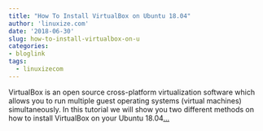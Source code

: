 ```yaml
---
title: "How To Install VirtualBox on Ubuntu 18.04"
author: 'linuxize.com'
date: '2018-06-30'
slug: how-to-install-virtualbox-on-u
categories:
- bloglink
tags:
  - linuxizecom
---
```


VirtualBox is an open source cross-platform virtualization software which allows you to run multiple guest operating systems (virtual machines) simultaneously. In this tutorial we will show you two different methods on how to install VirtualBox on your Ubuntu 18.04[... <i class="fas fa-external-link-alt"></i>](https://linuxize.com/post/how-to-install-virtualbox-on-ubuntu-18-04/)

